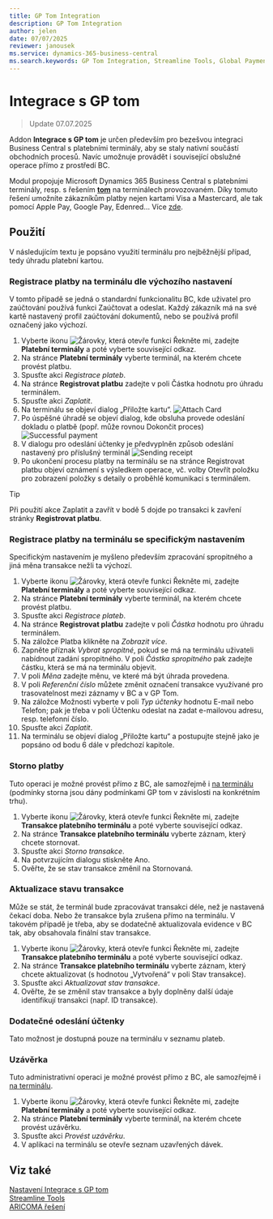 ```yaml
---
title: GP Tom Integration
description: GP Tom Integration
author: jelen
date: 07/07/2025
reviewer: janousek
ms.service: dynamics-365-business-central
ms.search.keywords: GP Tom Integration, Streamline Tools, Global Payments
---
```

# Integrace s GP tom
> Update 07.07.2025

Addon **Integrace s GP tom** je určen především pro bezešvou integraci Business Central s platebními terminály, aby se staly nativní součástí obchodních procesů. Navíc umožnuje provádět i související obslužné operace přímo z prostředí BC.

Modul propojuje Microsoft Dynamics 365 Business Central s platebními terminály, resp. s řešením [**tom**](https://www.gptom.com/) na terminálech provozovaném.
Díky tomuto řešení umožníte zákazníkům platby nejen kartami Visa a Mastercard, ale tak pomocí Apple Pay, Google Pay, Edenred… Více [zde](https://www.gptom.com/docs/manual/zaciname/podporovana-karetni-schemata/).

## Použití

V následujícím textu je popsáno využití terminálu pro nejběžnější případ, tedy úhradu platební kartou.

### Registrace platby na terminálu dle výchozího nastavení

V tomto případě se jedná o standardní funkcionalitu BC, kde uživatel pro zaúčtování používá funkci Zaúčtovat a odeslat. Každý zákazník má na své kartě nastavený profil zaúčtování dokumentů, nebo se používá profil označený jako výchozí.

1. Vyberte ikonu ![Žárovky, která otevře funkci Řekněte mi](media/ui-search/search_small.png "Řekněte mi, co chcete dělat"), zadejte **Platební terminály** a poté vyberte související odkaz.
2. Na stránce **Platební terminály** vyberte terminál, na kterém chcete provést platbu.
3. Spusťte akci *Registrace plateb*.
4. Na stránce **Registrovat platbu** zadejte v poli Částka hodnotu pro úhradu terminálem.
5. Spusťte akci *Zaplatit*.
6. Na terminálu se objeví dialog „Přiložte kartu“.
![Attach Card](media/GPtom_toPay.png)
7. Po úspěšné úhradě se objeví dialog, kde obsluha provede odeslání dokladu o platbě (popř. může rovnou Dokončit proces)
![Successful payment](media/GPtom_succPayment.png)
8. V dialogu pro odeslání účtenky je předvyplněn způsob odeslání nastavený pro příslušný terminál
![Sending receipt](media/GPtom_printReceipt.png)
9. Po ukončení procesu platby na terminálu se na stránce Registrovat platbu objeví oznámení s výsledkem operace, vč. volby Otevřít položku pro zobrazení položky s detaily o proběhlé komunikaci s terminálem.

> [!TIP]
> Při použití akce Zaplatit a zavřít v bodě 5 dojde po transakci k zavření stránky **Registrovat platbu**.

### Registrace platby na terminálu se specifickým nastavením

Specifickým nastavením je myšleno především zpracování spropitného a jiná měna transakce nežli ta výchozí.

1. Vyberte ikonu ![Žárovky, která otevře funkci Řekněte mi](media/ui-search/search_small.png "Řekněte mi, co chcete dělat"), zadejte **Platební terminály** a poté vyberte související odkaz.
2. Na stránce **Platební terminály** vyberte terminál, na kterém chcete provést platbu.
3. Spusťte akci *Registrace plateb*.
4. Na stránce **Registrovat platbu** zadejte v poli *Částka* hodnotu pro úhradu terminálem.
5. Na záložce Platba klikněte na *Zobrazit více*.
6. Zapněte příznak *Vybrat spropitné*, pokud se má na terminálu uživateli nabídnout zadání spropitného. V poli *Částka spropitného* pak zadejte částku, která se má na terminálu objevit.
7. V poli *Měna* zadejte měnu, ve které má být úhrada provedena.
8. V poli *Referenční číslo* můžete změnit označení transakce využívané pro trasovatelnost mezi záznamy v BC a v GP Tom.
9. Na záložce Možnosti vyberte v poli *Typ účtenky* hodnotu E-mail nebo Telefon; pak je třeba v poli Účtenku odeslat na zadat e-mailovou adresu, resp. telefonní číslo.
10. Spusťte akci *Zaplatit*.
11. Na terminálu se objeví dialog „Přiložte kartu“ a postupujte stejně jako je popsáno od bodu 6 dále v předchozí kapitole.

### Storno platby

Tuto operaci je možné provést přímo z BC, ale samozřejmě i [na terminálu](https://www.gptom.com/docs/manual/zakladni-funkce/storno-platby/) (podmínky storna jsou dány podmínkami GP tom v závislosti na konkrétním trhu).

1. Vyberte ikonu ![Žárovky, která otevře funkci Řekněte mi](media/ui-search/search_small.png "Řekněte mi, co chcete dělat"), zadejte **Transakce platebního terminálu** a poté vyberte související odkaz. 
2. Na stránce **Transakce platebního terminálu** vyberte záznam, který chcete stornovat.
3. Spusťte akci *Storno transakce*.
4. Na potvrzujícím dialogu stiskněte Ano.
5. Ověřte, že se stav transakce změnil na Stornovaná.

### Aktualizace stavu transakce

Může se stát, že terminál bude zpracovávat transakci déle, než je nastavená čekací doba. Nebo že transakce byla zrušena přímo na terminálu. V takovém případě je třeba, aby se dodatečně aktualizovala evidence v BC tak, aby obsahovala finální stav transakce.

1. Vyberte ikonu ![Žárovky, která otevře funkci Řekněte mi](media/ui-search/search_small.png "Řekněte mi, co chcete dělat"), zadejte **Transakce platebního terminálu** a poté vyberte související odkaz. 
2. Na stránce **Transakce platebního terminálu** vyberte záznam, který chcete aktualizovat (s hodnotou „Vytvořená“ v poli Stav transakce).
3. Spusťte akci *Aktualizovat stav transakce*.
4. Ověřte, že se změnil stav transakce a byly doplněny další údaje identifikují transakci (např. ID transakce).

### Dodatečné odeslání účtenky

Tato možnost je dostupná pouze na terminálu v seznamu plateb.

### Uzávěrka

Tuto administrativní operaci je možné provést přímo z BC, ale samozřejmě i [na terminálu](https://www.gptom.com/docs/manual/zakladni-funkce/uzaverka/).

1. Vyberte ikonu ![Žárovky, která otevře funkci Řekněte mi](media/ui-search/search_small.png "Řekněte mi, co chcete dělat"), zadejte **Platební terminály** a poté vyberte související odkaz. 
2. Na stránce **Platební terminály** vyberte terminál, na kterém chcete provést uzávěrku.
3. Spusťte akci *Provést uzávěrku*.
4. V aplikaci na terminálu se otevře seznam uzavřených dávek.

## Viz také

[Nastavení Integrace s GP tom](gptom-integration-setup.md)  
[Streamline Tools](streamlinetools.md)  
[ARICOMA řešení](solutions.md)
